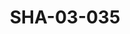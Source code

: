 ---
pid: SHA-03-035
title: SHA-03-035
language: en
original_label: 
rights: Sharhabil Ahmed
location_of_original: Sharhabil Ahmed
photographer_or_studio: Thermeles Deste
scanned_from: photograph 18 by 23.8
_date: '1962'
location: Ethiopia, Addis Ababa
description: Sharhabil Ahmed band with 'Ali Nur al Jalil Sharhabil Ahmed Abdel Latif
  Khidir Tayuba Hassan Saroji
additional_notes: 
permission_display: 'yes'
on_server: 'no'
on_website: 'no'
permalink: /photopages/en/SHA-03-035.html
layout: photo-page
---